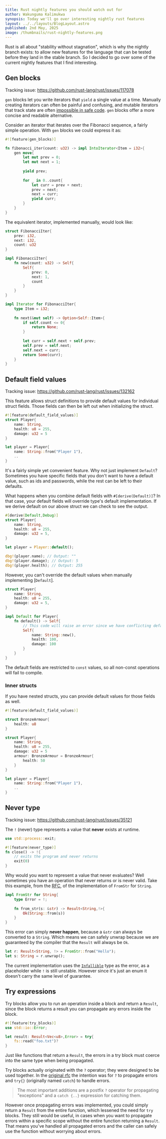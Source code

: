 ```yaml
---
title: Rust nightly features you should watch out for
author: Wakunguma Kalimukwa
synopsis: Today we'll go over interesting nightly rust features
layout: ../../layouts/BlogLayout.astro
published: 2nd May, 2025
image: /thumbnails/rust-nightly-features.png
---
```

Rust is all about "stability without stagnation", which is why the nightly branch exists: to allow new features for the language that can be tested before they land in the stable branch. So I decided to go over some of the current nightly features that I find interesting.
## Gen blocks
Tracking issue: https://github.com/rust-lang/rust/issues/117078

`gen` blocks let you write iterators that `yield` a single value at a time. Manually creating iterators can often be painful and confusing, and mutable iterators that track state are often [impossible in safe code](https://rust-unofficial.github.io/too-many-lists/second-iter-mut.html). `gen` blocks offer a more concise and readable alternative.

Consider an iterator that iterates over the Fibonacci sequence, a fairly simple operation. With `gen` blocks we could express it as:

```rust 
#![feature(gen_blocks)]

fn fibonacci_iter(count: u32) -> impl IntoIterator<Item = i32>{
	gen move{
		let mut prev = 0;
		let mut next = 1;
		
		yield prev;
		
		for _ in 0..count{
			let curr = prev + next;
			prev = next;
			next = curr;
			yield curr;
		}
	}
}
```

The equivalent iterator, implemented manually, would look like:

```rust 
struct FibonacciIter{
	prev: i32,
	next: i32,
	count: u32
}

impl FibonacciIter{
	fn new(count: u32) -> Self{
		Self{
			prev: 0,
			next: 1,
			count
		}
	}
}

impl Iterator for FibonacciIter{
	type Item = i32;
	
	fn next(&mut self) -> Option<Self::Item>{
		if self.count <= 0{
			return None;
		}
		
		let curr = self.next + self.prev;
		self.prev = self.next;
		self.next = curr;
		return Some(curr);
	}
}
```

## Default field values
Tracking issue: https://github.com/rust-lang/rust/issues/132162

This feature allows struct definitions to provide default values for individual struct fields. Those fields can then be left out when initializing the struct.

```rust
#![feature(default_field_values)]
struct Player{
	name: String,
	health: u8 = 255,
	damage: u32 = 5
}

let player = Player{
	name: String::from("Player 1"),
	..
}
```

It's a fairly simple yet convenient feature. Why not just implement `Default`? Sometimes you have specific fields that you don't want to have a default value, such as ids and passwords, while the rest can be left to their defaults.

What happens when you combine default fields with `#[derive(Default)]`? In that case, your default fields will override type's default implementation. If we derive default on our above struct we can check to see the output.

```rust
#[derive(Default,Debug)]
struct Player{
	name: String,
	health: u8 = 255,
	damage: u32 = 5,
}

let player = Player::default();

dbg!(player.name); // Output: ""
dbg!(player.damage); // Output: 5
dbg!(player.health); // Output: 255
```

However, you can't override the default values when manually implementing [`Default`].

```rust
struct Player{
	name: String,
	health: u8 = 255,
	damage: u32 = 5,
}

impl Default for Player{
	fn default() -> Self{
		// This code will raise an error since we have conflicting default values
		Self{
			name: String::new(),
			health: 100,
			damage: 100
		}
	}
}
```

The default fields are restricted to `const` values, so all non-const operations will fail to compile.
### Inner structs
If you have nested structs, you can provide default values for those fields as well.

```rust
#![feature(default_field_values)]

struct BronzeArmour{
	health: u8
}

struct Player{
	name: String,
	health: u8 = 255,
	damage: u32 = 5
	armour: BronzeArmour = BronzeArmour{
		health: 50
	}
}

let player = Player{
	name: String::from("Player 1"),
	..
}
```

## Never type
Tracking issue: https://github.com/rust-lang/rust/issues/35121

The `!` (never) type represents a value that **never** exists at runtime.

```rust
use std::process::exit;

#![feature(never_type)]
fn close() -> !{
	// exits the program and never returns
	exit(0)
}
```

Why would you want to represent a value that never evaluates? Well sometimes you have an operation that never returns or is never valid. Take this example, from the [RFC](https://rust-lang.github.io/never-type-initiative/RFC.html), of the implementation of `FromStr` for `String`.

```rust
impl FromStr for String{
	type Error = !;
	
	fn from_str(s: &str) -> Result<String,!>{
		Ok(String::from(s))
	}
}
```

This error can simply **never happen**, because a `&str` can always be converted to a `String`. Which means we can safely unwrap because we are guaranteed by the compiler that the `Result` will always be `Ok`.

```rust
let r: Result<String, !> = FromStr::from("Hello");
let s: String = r.unwrap();
```

The current implementation uses the [`Infallible`](https://doc.rust-lang.org/std/convert/enum.Infallible.html) type as the error, as a placeholder while `!` is still unstable. However since it's just an enum it doesn't carry the same level of guarantee.
## Try expressions
Try blocks allow you to run an operation inside a block and return a `Result`, since the block returns a result you can propagate any errors inside the block.

```rust
#![feature(try_blocks)]
use std::io::Error;

let result: Result<Vec<u8>,Error> = try{
	fs::read("foo.txt")?
}
```

Just like functions that return a `Result`, the errors in a try block must coerce into the same type when being propagated.

Try blocks actually originated with the `?` operator; they were designed to be used together. In the [original rfc](https://github.com/rust-lang/rfcs/blob/master/text/0243-trait-based-exception-handling.md) the intention was for `?` to propagate errors and `try{}` (originally named `catch`) to handle errors.

>The most important additions are a postfix `?` operator for propagating "exceptions" and a `catch {..}` expression for catching them.

However once propagating errors was implemented, you could simply return a `Result` from the entire function, which lessened the need for `try` blocks. They still would be useful, in cases when you want to propagate errors within a specific scope without the entire function returning a `Result`. That means you've handled all propagated errors and the caller can safely use the function without worrying about errors.

